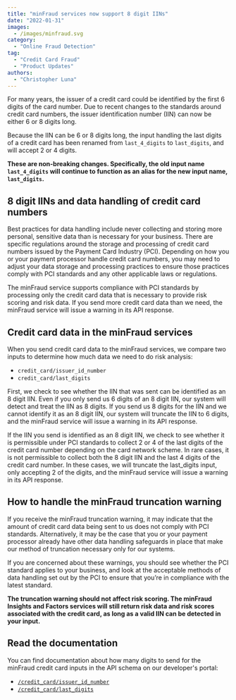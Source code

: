 ```yaml
---
title: "minFraud services now support 8 digit IINs"
date: "2022-01-31"
images:
  - /images/minfraud.svg
category:
  - "Online Fraud Detection"
tag:
  - "Credit Card Fraud"
  - "Product Updates"
authors:
  - "Christopher Luna"
---
```


For many years, the issuer of a credit card could be identified by the first 6
digits of the card number. Due to recent changes to the standards around credit
card numbers, the issuer identification number (IIN) can now be either 6 or 8
digits long.

Because the IIN can be 6 or 8 digits long, the input handling the last digits of
a credit card has been renamed from `last_4_digits` to `last_digits`, and will
accept 2 or 4 digits.

**These are non-breaking changes. Specifically, the old input name
`last_4_digits` will continue to function as an alias for the new input name,
`last_digits`.**

## 8 digit IINs and data handling of credit card numbers

Best practices for data handling include never collecting and storing more
personal, sensitive data than is necessary for your business. There are specific
regulations around the storage and processing of credit card numbers issued by
the Payment Card Industry (PCI). Depending on how you or your payment processor
handle credit card numbers, you may need to adjust your data storage and
processing practices to ensure those practices comply with PCI standards and any
other applicable laws or regulations.

The minFraud service supports compliance with PCI standards by processing only
the credit card data that is necessary to provide risk scoring and risk data. If
you send more credit card data than we need, the minFraud service will issue a
warning in its API response.

## Credit card data in the minFraud services

When you send credit card data to the minFraud services, we compare two inputs
to determine how much data we need to do risk analysis:

- `credit_card/issuer_id_number`
- `credit_card/last_digits`

First, we check to see whether the IIN that was sent can be identified as an 8
digit IIN. Even if you only send us 6 digits of an 8 digit IIN, our system will
detect and treat the IIN as 8 digits. If you send us 8 digits for the IIN and we
cannot identify it as an 8 digit IIN, our system will truncate the IIN to 6
digits, and the minFraud service will issue a warning in its API response.

If the IIN you send is identified as an 8 digit IIN, we check to see whether it
is permissible under PCI standards to collect 2 or 4 of the last digits of the
credit card number depending on the card network scheme. In rare cases, it is
not permissible to collect both the 8 digit IIN and the last 4 digits of the
credit card number. In these cases, we will truncate the last_digits input, only
accepting 2 of the digits, and the minFraud service will issue a warning in its
API response.

## How to handle the minFraud truncation warning

If you receive the minFraud truncation warning, it may indicate that the amount
of credit card data being sent to us does not comply with PCI standards.
Alternatively, it may be the case that you or your payment processor already
have other data handling safeguards in place that make our method of truncation
necessary only for our systems.

If you are concerned about these warnings, you should see whether the PCI
standard applies to your business, and look at the acceptable methods of data
handling set out by the PCI to ensure that you’re in compliance with the latest
standard.

**The truncation warning should not affect risk scoring. The minFraud Insights
and Factors services will still return risk data and risk scores associated with
the credit card, as long as a valid IIN can be detected in your input.**

## Read the documentation

You can find documentation about how many digits to send for the minFraud credit
card inputs in the API schema on our developer's portal:

- [`/credit_card/issuer_id_number`](https://dev.maxmind.com/minfraud/api-documentation/requests#schema--request--credit-card__issuer_id_number)
- [`/credit_card/last_digits`](https://dev.maxmind.com/minfraud/api-documentation/requests#schema--request--credit-card__last_digits)
